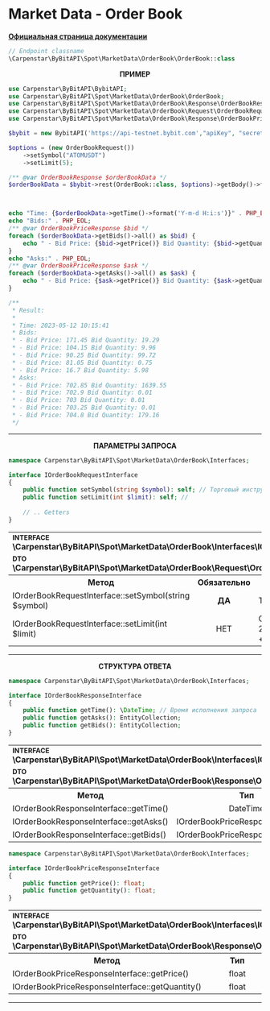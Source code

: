 # Market Data - Order Book
<b>[Официальная страница документации](https://bybit-exchange.github.io/docs/spot/public/depth)</b>

```php
// Endpoint classname 
\Carpenstar\ByBitAPI\Spot\MarketData\OrderBook\OrderBook::class
```

<p align="center" width="100%"><b>ПРИМЕР</b></p>

```php
use Carpenstar\ByBitAPI\BybitAPI;
use Carpenstar\ByBitAPI\Spot\MarketData\OrderBook\OrderBook;
use Carpenstar\ByBitAPI\Spot\MarketData\OrderBook\Response\OrderBookResponse;
use Carpenstar\ByBitAPI\Spot\MarketData\OrderBook\Request\OrderBookRequest;
use Carpenstar\ByBitAPI\Spot\MarketData\OrderBook\Response\OrderBookPriceResponse;

$bybit = new BybitAPI('https://api-testnet.bybit.com',"apiKey", "secret");

$options = (new OrderBookRequest())
    ->setSymbol("ATOMUSDT")
    ->setLimit(5);

/** @var OrderBookResponse $orderBookData */
$orderBookData = $bybit->rest(OrderBook::class, $options)->getBody()->fetch();



echo "Time: {$orderBookData->getTime()->format('Y-m-d H:i:s')}" . PHP_EOL;
echo "Bids:" . PHP_EOL;
/** @var OrderBookPriceResponse $bid */
foreach ($orderBookData->getBids()->all() as $bid) {
    echo " - Bid Price: {$bid->getPrice()} Bid Quantity: {$bid->getQuantity()}" . PHP_EOL;
}
echo "Asks:" . PHP_EOL;
/** @var OrderBookPriceResponse $ask */
foreach ($orderBookData->getAsks()->all() as $ask) {
    echo " - Bid Price: {$ask->getPrice()} Bid Quantity: {$ask->getQuantity()}" . PHP_EOL;
}

/**
 * Result:
 * 
 * Time: 2023-05-12 10:15:41
 * Bids:
 * - Bid Price: 171.45 Bid Quantity: 19.29
 * - Bid Price: 104.15 Bid Quantity: 9.96
 * - Bid Price: 90.25 Bid Quantity: 99.72
 * - Bid Price: 81.05 Bid Quantity: 0.75
 * - Bid Price: 16.7 Bid Quantity: 5.98
 * Asks:
 * - Bid Price: 702.85 Bid Quantity: 1639.55
 * - Bid Price: 702.9 Bid Quantity: 0.01
 * - Bid Price: 703 Bid Quantity: 0.01
 * - Bid Price: 703.25 Bid Quantity: 0.01
 * - Bid Price: 704.8 Bid Quantity: 179.16
 */
```

---

<p align="center" width="100%"><b>ПАРАМЕТРЫ ЗАПРОСА</b></p>

```php
namespace Carpenstar\ByBitAPI\Spot\MarketData\OrderBook\Interfaces;

interface IOrderBookRequestInterface
{
    public function setSymbol(string $symbol): self; // Торговый инструмент
    public function setLimit(int $limit): self; //
    
    // .. Getters
}
```
<table style="width: 100%">
  <tr>
    <td colspan="3">
        <sup><b>INTERFACE</b></sup><br />
        <b>\Carpenstar\ByBitAPI\Spot\MarketData\OrderBook\Interfaces\IOrderBookRequestInterface::class</b>
    </td>
  </tr>
  <tr>
    <td colspan="3">
        <sup><b>DTO</b></sup><br />
        <b>\Carpenstar\ByBitAPI\Spot\MarketData\OrderBook\Request\OrderBookRequest::class</b>
    </td>
  </tr>
  <tr>
    <th style="width: 40%; text-align: center">Метод</th>
    <th style="width: 10%; text-align: center">Обязательно</th>
    <th style="width: 50%; text-align: center">Описание</th>
  </tr>
  <tr>
    <td>IOrderBookRequestInterface::setSymbol(string $symbol)</td>
    <td style="text-align: center"><b>ДА</b></td>
    <td>Торговый инструмент</td>
  </tr>
  <tr>
    <td>IOrderBookRequestInterface::setLimit(int $limit)</td>
    <td style="text-align: center">НЕТ</td>
    <td> Ограничение размера данных. [1, 200]. По умолчанию: 100 (50 ask + 50 bid) </td>
  </tr>
</table>

---

<p align="center" width="100%"><b>CТРУКТУРА ОТВЕТА</b></p>

```php
namespace Carpenstar\ByBitAPI\Spot\MarketData\OrderBook\Interfaces;

interface IOrderBookResponseInterface
{
    public function getTime(): \DateTime; // Время исполнения запроса
    public function getAsks(): EntityCollection;
    public function getBids(): EntityCollection;
}
```
<table style="width: 100%">
  <tr>
    <td colspan="3">
        <sup><b>INTERFACE</b></sup><br />
        <b>\Carpenstar\ByBitAPI\Spot\MarketData\OrderBook\Interfaces\IOrderBookResponseInterface::class</b>
    </td>
  </tr>
  <tr>
    <td colspan="3">
        <sup><b>DTO</b></sup><br />
        <b>\Carpenstar\ByBitAPI\Spot\MarketData\OrderBook\Response\OrderBookResponse::class</b>
    </td>
  </tr>
  <tr>
    <th style="width: 30%; text-align: center">Метод</th>
    <th style="width: 20%; text-align: center">Тип</th>
    <th style="width: 50%; text-align: center">Описание</th>
  </tr>
  <tr>
    <td>IOrderBookResponseInterface::getTime()</td>
    <td style="text-align: center">DateTime</td>
    <td> - </td>
  </tr>
  <tr>
    <td>IOrderBookResponseInterface::getAsks()</td>
    <td style="text-align: center">IOrderBookPriceResponseInterface[]</td>
    <td> - </td>
  </tr>
  <tr>
    <td>IOrderBookResponseInterface::getBids()</td>
    <td style="text-align: center">IOrderBookPriceResponseInterface[]</td>
    <td> - </td>
  </tr>
</table>

```php
namespace Carpenstar\ByBitAPI\Spot\MarketData\OrderBook\Interfaces;

interface IOrderBookPriceResponseInterface
{
    public function getPrice(): float;
    public function getQuantity(): float;
}
```
<table style="width: 100%">
  <tr>
    <td colspan="3">
        <sup><b>INTERFACE</b></sup><br/>
        <b>\Carpenstar\ByBitAPI\Spot\MarketData\OrderBook\Interfaces\IOrderBookPriceResponseInterface::class</b>
    </td>
  </tr>
  <tr>
    <td colspan="3">
        <sup><b>DTO</b></sup><br/>
        <b>\Carpenstar\ByBitAPI\Spot\MarketData\OrderBook\Response\OrderBookPriceItemResponse::class</b>
    </td>
  </tr>
  <tr>
    <th style="width: 30%; text-align: center">Метод</th>
    <th style="width: 20%; text-align: center">Тип</th>
    <th style="width: 50%; text-align: center">Описание</th>
  </tr>
  <tr>
    <td>IOrderBookPriceResponseInterface::getPrice()</td>
    <td style="text-align: center">float</td>
    <td> Цена </td>
  </tr>
  <tr>
    <td>IOrderBookPriceResponseInterface::getQuantity()</td>
    <td style="text-align: center">float</td>
    <td> Количество токенов по этой цене  </td>
  </tr>
</table>

---

